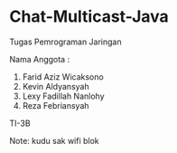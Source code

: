 # Chat-Multicast-Java
Tugas Pemrograman Jaringan

Nama Anggota :
1. Farid Aziz Wicaksono
2. Kevin Aldyansyah
3. Lexy Fadillah Nanlohy
4. Reza Febriansyah

TI-3B

Note: kudu sak wifi blok
